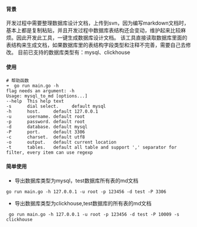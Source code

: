 #### 背景
开发过程中需要整理数据库设计文档，上传到svn，因为编写markdown文档时，基本上都是复制粘贴，并且开发过程中数据库表结构还会变动，维护起来比较麻烦。因此开发此工具，一键生成数据库设计文档。
该工具直接读取数据库里面的表结构来生成文档，如果数据库里的表结构字段类型和注释不完善，需要自己去修改。
目前已支持的数据库类型有：mysql、clickhouse

#### 使用

```shell
# 帮助函数
➜  go run main.go -h
flag needs an argument: -h
Usage: mysql_to_md [options...]
--help  This help text
-s      dial select.     default mysql
-h      host.     default 127.0.0.1
-u      username. default root
-p      password. default root
-d      database. default mysql
-P      port.     default 3306
-c      charset.  default utf8
-o      output.   default current location
-t      tables.   default all table and support ',' separator for filter, every item can use regexp
```
#### 简单使用
 - 导出数据库类型为mysql，test数据库所有表的md文档
```
go run main.go -h 127.0.0.1 -u root -p 123456 -d test -P 3306
```
- 导出数据库类型为clickhouse,test数据库的所有表的md文档
```
 go run main.go -h 127.0.0.1 -u root -p 123456 -d test -P 10009 -s clickhouse
```